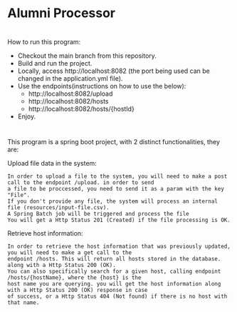# Alumni Processor

#
How to run this program:

* Checkout the main branch from this repository.
* Build and run the project.
* Locally, access http://localhost:8082 (the port being used can be changed in the application.yml file).
* Use the endpoints(instructions on how to use the below):
    * http://localhost:8082/upload
    * http://localhost:8082/hosts
    * http://localhost:8082/hosts/{hostId}
* Enjoy.
#

This program is a spring boot project, with 2 distinct functionalities, they are:

Upload file data in the system:

    In order to upload a file to the system, you will need to make a post call to the endpoint /upload. in order to send
    a file to be proccessed, you need to send it as a param with the key "File".
    If you don't provide any file, the system will process an internal file (resources/input-file.csv).
    A Spring Batch job will be triggered and process the file
    You will get a Http Status 201 (Created) if the file processing is OK.

Retrieve host information:
    
    In order to retrieve the host information that was previously updated, you will need to make a get call to the 
    endpoint /hosts. This will return all hosts stored in the database. along with a Http Status 200 (OK).
    You can also specifically search for a given host, calling endpoint /hosts/{hostName}, where the {host} is the 
    host name you are querying. you will get the host information along with a Http Status 200 (OK) response in case
    of success, or a Http Status 404 (Not found) if there is no host with that name.
    
